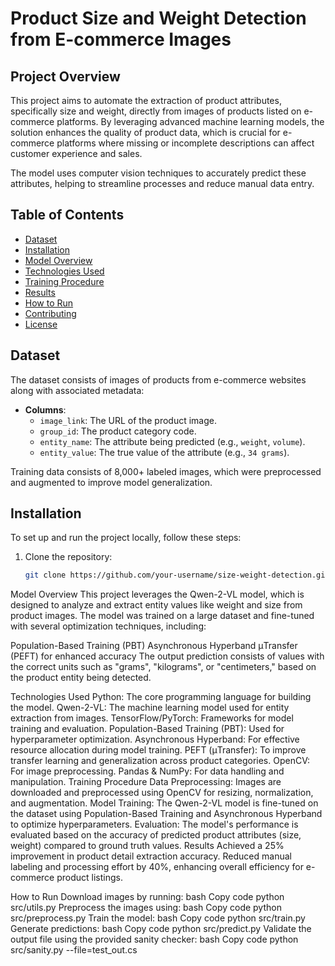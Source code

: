 # Product Size and Weight Detection from E-commerce Images

## Project Overview

This project aims to automate the extraction of product attributes, specifically size and weight, directly from images of products listed on e-commerce platforms. By leveraging advanced machine learning models, the solution enhances the quality of product data, which is crucial for e-commerce platforms where missing or incomplete descriptions can affect customer experience and sales. 

The model uses computer vision techniques to accurately predict these attributes, helping to streamline processes and reduce manual data entry.

## Table of Contents
- [Dataset](#dataset)
- [Installation](#installation)
- [Model Overview](#model-overview)
- [Technologies Used](#technologies-used)
- [Training Procedure](#training-procedure)
- [Results](#results)
- [How to Run](#how-to-run)
- [Contributing](#contributing)
- [License](#license)

## Dataset

The dataset consists of images of products from e-commerce websites along with associated metadata:
- **Columns**:
  - `image_link`: The URL of the product image.
  - `group_id`: The product category code.
  - `entity_name`: The attribute being predicted (e.g., `weight`, `volume`).
  - `entity_value`: The true value of the attribute (e.g., `34 grams`).

Training data consists of 8,000+ labeled images, which were preprocessed and augmented to improve model generalization.

## Installation

To set up and run the project locally, follow these steps:

1. Clone the repository:
   ```bash
   git clone https://github.com/your-username/size-weight-detection.git


Model Overview
This project leverages the Qwen-2-VL model, which is designed to analyze and extract entity values like weight and size from product images. The model was trained on a large dataset and fine-tuned with several optimization techniques, including:

Population-Based Training (PBT)
Asynchronous Hyperband
μTransfer (PEFT) for enhanced accuracy
The output prediction consists of values with the correct units such as "grams", "kilograms", or "centimeters," based on the product entity being detected.

Technologies Used
Python: The core programming language for building the model.
Qwen-2-VL: The machine learning model used for entity extraction from images.
TensorFlow/PyTorch: Frameworks for model training and evaluation.
Population-Based Training (PBT): Used for hyperparameter optimization.
Asynchronous Hyperband: For effective resource allocation during model training.
PEFT (μTransfer): To improve transfer learning and generalization across product categories.
OpenCV: For image preprocessing.
Pandas & NumPy: For data handling and manipulation.
Training Procedure
Data Preprocessing: Images are downloaded and preprocessed using OpenCV for resizing, normalization, and augmentation.
Model Training: The Qwen-2-VL model is fine-tuned on the dataset using Population-Based Training and Asynchronous Hyperband to optimize hyperparameters.
Evaluation: The model's performance is evaluated based on the accuracy of predicted product attributes (size, weight) compared to ground truth values.
Results
Achieved a 25% improvement in product detail extraction accuracy.
Reduced manual labeling and processing effort by 40%, enhancing overall efficiency for e-commerce product listings.


How to Run
Download images by running:
bash
Copy code
python src/utils.py
Preprocess the images using:
bash
Copy code
python src/preprocess.py
Train the model:
bash
Copy code
python src/train.py
Generate predictions:
bash
Copy code
python src/predict.py
Validate the output file using the provided sanity checker:
bash
Copy code
python src/sanity.py --file=test_out.cs
